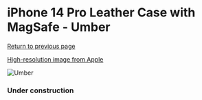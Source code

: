 # iPhone 14 Pro Leather Case with MagSafe - Umber

[Return to previous page](/iphone_14)

[High-resolution image from Apple](https://store.storeimages.cdn-apple.com/8756/as-images.apple.com/is/MPPK3?wid=4500&hei=4500&fmt=png)

<div style="width: 384px"><img src="/everysource/MPPK3.png" alt="Umber"></div>

### Under construction

